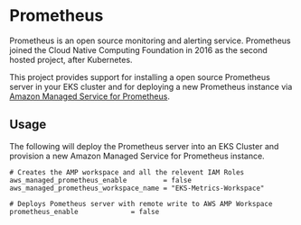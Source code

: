 # Prometheus

Prometheus is an open source monitoring and alerting service. Prometheus joined the Cloud Native Computing Foundation in 2016 as the second hosted project, after Kubernetes.

This project provides support for installing a open source Prometheus server in your EKS cluster and for deploying a new Prometheus instance via [Amazon Managed Service for Prometheus](https://aws.amazon.com/prometheus/).

## Usage

The following will deploy the Prometheus server into an EKS Cluster and provision a new Amazon Managed Service for Prometheus instance.

```hcl
# Creates the AMP workspace and all the relevent IAM Roles
aws_managed_prometheus_enable         = false
aws_managed_prometheus_workspace_name = "EKS-Metrics-Workspace"

# Deploys Pometheus server with remote write to AWS AMP Workspace
prometheus_enable             = false
```
